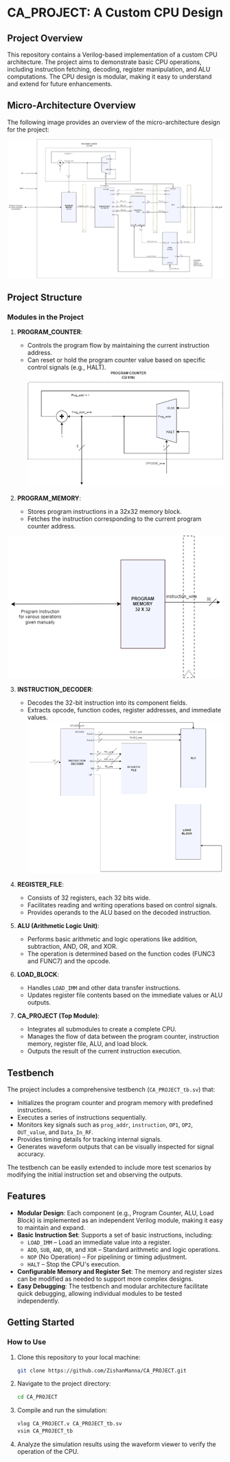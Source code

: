 # CA_PROJECT: A Custom CPU Design

## Project Overview

This repository contains a Verilog-based implementation of a custom CPU architecture. The project aims to demonstrate basic CPU operations, including instruction fetching, decoding, register manipulation, and ALU computations. The CPU design is modular, making it easy to understand and extend for future enhancements.

## Micro-Architecture Overview

The following image provides an overview of the micro-architecture design for the project:

![Micro Architecture](https://github.com/ZishanManna/CA_PROJECT/blob/main/Documentation/CA_PROJECT%201_MICRO-ARCHITECTURE.jpg)

## Project Structure

### Modules in the Project
1. **PROGRAM_COUNTER**:
   - Controls the program flow by maintaining the current instruction address.
   - Can reset or hold the program counter value based on specific control signals (e.g., HALT).
![PROGRAM_COUNTER](https://github.com/ZishanManna/CA_PROJECT/blob/main/Documentation/counter_image.drawio.png)

2. **PROGRAM_MEMORY**:
   - Stores program instructions in a 32x32 memory block.
   - Fetches the instruction corresponding to the current program counter address.

![PROGRAM_MEMORY](https://github.com/ZishanManna/CA_PROJECT/blob/main/Documentation/memory.png)

3. **INSTRUCTION_DECODER**:
   - Decodes the 32-bit instruction into its component fields.
   - Extracts opcode, function codes, register addresses, and immediate values.
![INSTRUCTION_DECODER](https://github.com/ZishanManna/CA_PROJECT/blob/main/Documentation/instruction_decoder.drawio.png)
4. **REGISTER_FILE**:
   - Consists of 32 registers, each 32 bits wide.
   - Facilitates reading and writing operations based on control signals.
   - Provides operands to the ALU based on the decoded instruction.

5. **ALU (Arithmetic Logic Unit)**:
   - Performs basic arithmetic and logic operations like addition, subtraction, AND, OR, and XOR.
   - The operation is determined based on the function codes (FUNC3 and FUNC7) and the opcode.

6. **LOAD_BLOCK**:
   - Handles `LOAD_IMM` and other data transfer instructions.
   - Updates register file contents based on the immediate values or ALU outputs.

7. **CA_PROJECT (Top Module)**:
   - Integrates all submodules to create a complete CPU.
   - Manages the flow of data between the program counter, instruction memory, register file, ALU, and load block.
   - Outputs the result of the current instruction execution.

## Testbench

The project includes a comprehensive testbench (`CA_PROJECT_tb.sv`) that:

- Initializes the program counter and program memory with predefined instructions.
- Executes a series of instructions sequentially.
- Monitors key signals such as `prog_addr`, `instruction`, `OP1`, `OP2`, `OUT_value`, and `Data_In_RF`.
- Provides timing details for tracking internal signals.
- Generates waveform outputs that can be visually inspected for signal accuracy.

The testbench can be easily extended to include more test scenarios by modifying the initial instruction set and observing the outputs.

## Features

- **Modular Design**: Each component (e.g., Program Counter, ALU, Load Block) is implemented as an independent Verilog module, making it easy to maintain and expand.
- **Basic Instruction Set**: Supports a set of basic instructions, including:
  - `LOAD_IMM` – Load an immediate value into a register.
  - `ADD`, `SUB`, `AND`, `OR`, and `XOR` – Standard arithmetic and logic operations.
  - `NOP` (No Operation) – For pipelining or timing adjustment.
  - `HALT` – Stop the CPU's execution.
- **Configurable Memory and Register Set**: The memory and register sizes can be modified as needed to support more complex designs.
- **Easy Debugging**: The testbench and modular architecture facilitate quick debugging, allowing individual modules to be tested independently.

## Getting Started

### How to Use
1. Clone this repository to your local machine:
   ```bash
   git clone https://github.com/ZishanManna/CA_PROJECT.git
   ```
2. Navigate to the project directory:
    ```bash
    cd CA_PROJECT
    ```

3. Compile and run the simulation:
    ```bash
    vlog CA_PROJECT.v CA_PROJECT_tb.sv
    vsim CA_PROJECT_tb
    ```

4. Analyze the simulation results using the waveform viewer to verify the operation of the CPU.

